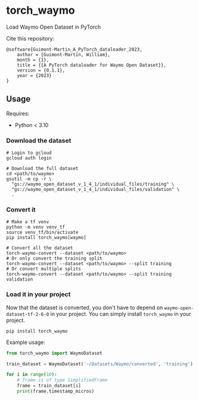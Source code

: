 # torch_waymo

Load Waymo Open Dataset in PyTorch

Cite this repository:
```
@software{Guimont-Martin_A_PyTorch_dataloader_2023,
    author = {Guimont-Martin, William},
    month = {1},
    title = {{A PyTorch dataloader for Waymo Open Dataset}},
    version = {0.1.1},
    year = {2023}
}
```

## Usage

Requires:
- Python < 3.10

### Download the dataset

```shell
# Login to gcloud
gcloud auth login

# Download the full dataset
cd <path/to/waymo>
gsutil -m cp -r \
  "gs://waymo_open_dataset_v_1_4_1/individual_files/training" \
  "gs://waymo_open_dataset_v_1_4_1/individual_files/validation" \
  .
```

### Convert it

```shell
# Make a tf venv
python -m venv venv_tf
source venv_tf/bin/activate
pip install torch_waymo[waymo]

# Convert all the dataset
torch-waymo-convert --dataset <path/to/waymo>
# Or only convert the training split
torch-waymo-convert --dataset <path/to/waymo> --split training
# Or convert multiple splits
torch-waymo-convert --dataset <path/to/waymo> --split training validation
```

### Load it in your project

Now that the dataset is converted, you don't have to depend on `waymo-open-dataset-tf-2-6-0` in your project.
You can simply install `torch_waymo` in your project.

```shell
pip install torch_waymo
```

Example usage:

```python
from torch_waymo import WaymoDataset

train_dataset = WaymoDataset('~/Datasets/Waymo/converted', 'training')

for i in range(10):
    # frame is of type SimplifiedFrame
    frame = train_dataset[i]
    print(frame.timestamp_micros)
```
